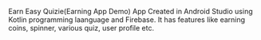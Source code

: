 Earn Easy Quizie(Earning App Demo)
App Created in Android Studio using Kotlin programming laanguage and Firebase.
It has features like earning coins, spinner, various quiz, user profile etc.
